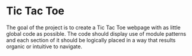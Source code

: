 # Tic Tac Toe

The goal of the project is to create a Tic Tac Toe webpage
with as little global code as possible. The code should display
use of module patterns and each section of it should be logically
placed in a way that results organic or intuitive to navigate.